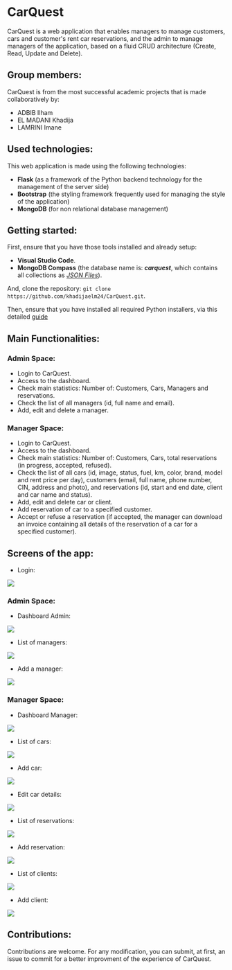 # CarQuest

CarQuest is a web application that enables managers to manage customers, cars and customer's rent car reservations, and the admin to manage managers of the application, based on a fluid CRUD architecture (Create, Read, Update and Delete).

## Group members:

CarQuest is from the most successful academic projects that is made collaboratively by:

- ADBIB Ilham
- EL MADANI Khadija
- LAMRINI Imane

## Used technologies:

This web application is made using the following technologies:

- **Flask** (as a framework of the Python backend technology for the management of the server side)
- **Bootstrap** (the styling framework frequently used for managing the style of the application)
- **MongoDB** (for non relational database management)

## Getting started:

First, ensure that you have those tools installed and already setup:

- **Visual Studio Code**.
- **MongoDB Compass** (the database name is: <i>**carquest**</i>, which contains all collections as <i><a href="https://github.com/khadijaelm24/CarQuest/tree/main/Fichiers%20JSON">JSON Files<a></i>).

And, clone the repository: `git clone https://github.com/khadijaelm24/CarQuest.git`.

Then, ensure that you have installed all required Python installers, via this detailed <a href="https://github.com/khadijaelm24/CarQuest/blob/main/Guide%20de%20D%C3%A9ploiement%20de%20carquest.pdf">guide</a>

## Main Functionalities:

### Admin Space:

- Login to CarQuest.
- Access to the dashboard.
- Check main statistics: Number of: Customers, Cars, Managers and reservations.
- Check the list of all managers (id, full name and email).
- Add, edit and delete a manager.

### Manager Space:

- Login to CarQuest.
- Access to the dashboard.
- Check main statistics: Number of: Customers, Cars, total reservations (in progress, accepted, refused).
- Check the list of all cars (id, image, status, fuel, km, color, brand, model and rent price per day), customers (email, full name, phone number, CIN, address and photo), and reservations (id, start and end date, client and car name and status).
- Add, edit and delete car or client.
- Add reservation of car to a specified customer.
- Accept or refuse a reservation (if accepted, the manager can download an invoice containing all details of the reservation of a car for a specified customer).

## Screens of the app:

- Login:

<img src="assets/image.png"/></br>

### Admin Space:

- Dashboard Admin:

<img src="assets/image(14).png"/></br>

- List of managers:

<img src="assets/image(15).png"/></br>

- Add a manager:

<img src="assets/image(16).png"/></br>

### Manager Space:

- Dashboard Manager:

<img src="assets/image(1).png"/></br>

- List of cars:

<img src="assets/image(2).png"/></br>

- Add car:

<img src="assets/image(3).png"/></br>

- Edit car details:

<img src="assets/image(4).png"/></br>

- List of reservations:

<img src="assets/image(6).png"/></br>

- Add reservation:

<img src="assets/image(5).png"/></br>

- List of clients:

<img src="assets/image(9).png"/></br>

- Add client:

<img src="assets/image(8).png"/></br>

## Contributions:

Contributions are welcome. For any modification, you can submit, at first, an issue to commit for a better improvment of the experience of CarQuest.
